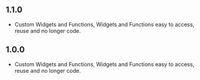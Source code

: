 ## 1.1.0

* Custom Widgets and Functions, Widgets and Functions easy to access, reuse and no longer code.

## 1.0.0

* Custom Widgets and Functions, Widgets and Functions easy to access, reuse and no longer code.
